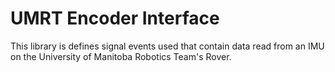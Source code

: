 # UMRT Encoder Interface 

This library is defines signal events used that contain data read from an IMU on the University of Manitoba Robotics Team's Rover. 
